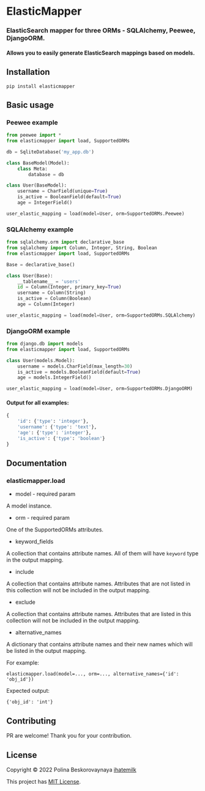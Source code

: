 # ElasticMapper
### ElasticSearch mapper for three ORMs - SQLAlchemy, Peewee, DjangoORM.
#### Allows you to easily generate ElasticSearch mappings based on models.

## Installation

```pip install elasticmapper```

## Basic usage
### Peewee example
```python
from peewee import *
from elasticmapper import load, SupportedORMs

db = SqliteDatabase('my_app.db')

class BaseModel(Model):
    class Meta:
        database = db

class User(BaseModel):
    username = CharField(unique=True)
    is_active = BooleanField(default=True)
    age = IntegerField()

user_elastic_mapping = load(model=User, orm=SupportedORMs.Peewee) 
```

### SQLAlchemy example

```python
from sqlalchemy.orm import declarative_base
from sqlalchemy import Column, Integer, String, Boolean
from elasticmapper import load, SupportedORMs

Base = declarative_base()

class User(Base):
    __tablename__ = 'users'
    id = Column(Integer, primary_key=True)
    username = Column(String)
    is_active = Column(Boolean)
    age = Column(Integer)

user_elastic_mapping = load(model=User, orm=SupportedORMs.SQLAlchemy) 
```

### DjangoORM example

```python
from django.db import models
from elasticmapper import load, SupportedORMs

class User(models.Model):
    username = models.CharField(max_length=30)
    is_active = models.BooleanField(default=True)
    age = models.IntegerField()

user_elastic_mapping = load(model=User, orm=SupportedORMs.DjangoORM) 
```

#### Output for all examples: 

```python
{
    'id': {'type': 'integer'},
    'username': {'type': 'text'},
    'age': {'type': 'integer'},
    'is_active': {'type': 'boolean'}
}
```

## Documentation

### elasticmapper.load

- model - required param

A model instance.

- orm - required param

One of the SupportedORMs attributes.

- keyword_fields

A collection that contains attribute names. All of them will have ```keyword``` type in the output mapping.

- include

A collection that contains attribute names. Attributes that are not listed in this collection will not be included in the output mapping.

- exclude

A collection that contains attribute names. Attributes that are listed in this collection will not be included in the output mapping.

- alternative_names

A dictionary that contains attribute names and their new names which will be listed in the output mapping.

For example: 

```elasticmapper.load(model=..., orm=..., alternative_names={'id': 'obj_id'})```

Expected output:

```{'obj_id': 'int'}```



## Contributing

PR are welcome! Thank you for your contribution.

## License 

Copyright © 2022 Polina Beskorovaynaya [ihatemilk](https://github.com/nomilkinmyhome)

This project has [MIT License](https://github.com/nomilkinmyhome/elasticmapper/blob/main/LICENSE).